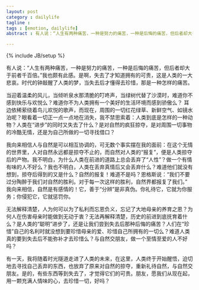 ```yaml
---
layout: post
category : dailylife
tagline : 
tags : [emotion, dailylife]
abstract : 有人说：“人生有两种痛苦，一种是努力的痛苦，一种是后悔的痛苦，但后者却大于前者千百倍。”我也颇有此感。是啊，失去了才知道拥有的可贵，这是人类的一大悲哀。时代的钟敲醒了人类的梦，当失去后才懂得去珍惜，那是一种怎样的痛苦。当迎着温柔的风儿，当倾听泉水那清脆的叮咚声，当绿树代替了沙漠时，难道你不感到快乐与欢悦么？难道你不为人类拥有一个美好的生活环境而感到骄傲么？  

---
```

{% include JB/setup %}

有人说：“人生有两种痛苦，一种是努力的痛苦，一种是后悔的痛苦，但后者却大于前者千百倍。”我也颇有此感。是啊，失去了才知道拥有的可贵，这是人类的一大悲哀。时代的钟敲醒了人类的梦，当失去后才懂得去珍惜，那是一种怎样的痛苦。 

当迎着温柔的风儿，当倾听泉水那清脆的叮咚声，当绿树代替了沙漠时，难道你不感到快乐与欢悦么？难道你不为人类拥有一个美好的生活环境而感到骄傲么？ 耳边依稀萦绕着鸟儿欢悦的歌声，而现在，周围的一切红花绿草、新鲜空气、如镜水泊呢？眼看着一切正一点一点地在消失，我不禁思索着：人类到底是怎样的一种动物？人类在“进步”的同时又失去了什么？是对自然的疯狂掠夺，是对周围一切事物的冷酷无情，还是为自己所做的一切寻找借口？ 

我向来相信人与自然是可以相互协调的，可无数个事实摆在我的面前：在这个无情的世界里，人对自然永远都是掠夺不止的，而自然对人类的“报复”，便是人类掠夺后的产物。我不明白，为什么人类在前进的道路上总会丢弃了“人性”？做一个有情有味的人不好么？我也不明白，人类在丢弃真情后又会丢弃什么？难道他们就没有想到，掠夺后得到的又是什么？自然的报复！难道不是吗？恩格斯说：“我们不要过分陶醉于我们对自然的胜利。对于每一次这样的胜利，自然界都报复了我们。” 我向来相信，自然是有感情的！它，善于“分辨”是非真伪。你礼待它，它就为你服务；你侵犯它，它就惩罚你。 

无法解释清楚，人为何可以为了私利而忘恩负义，忘记了大地母亲的养育之恩？为何人在伤害母亲时能做到无动于衷？无法再解释清楚，历史的前进到底抚育着什么？是人类的“聪明”进步了，还是让我们尝到失去后那种后悔的痛苦？人们在“珍惜”自己的名利时就没想到要珍惜母亲的爱、珍惜自己所拥有的一切么？难道人类真的要到失去后不能弥补才去珍惜么？与自然交朋友，做一个至情至爱的人不好吗？ 

有一天，我将随着时光隧道走进了人类的未来，在这里，人类终于开始醒悟，迫切地去寻找自己丢弃的东西，也放弃了原来对自然的掠夺，重新礼待自然，与自然交朋友。是的，有些东西等到失去了，才觉得它们的可贵。朋友，愿我们从现在起，用一颗充满人情味的心，去珍惜一切，好吗？